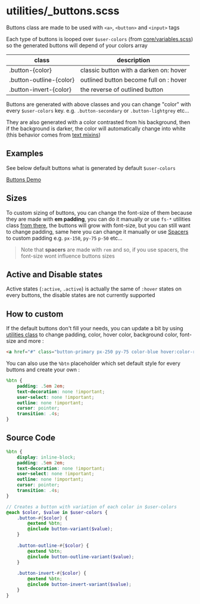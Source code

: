 # utilities/_buttons.scss

Buttons class are made to be used with `<a>`, `<button>` and `<input>` tags

Each type of buttons is looped over `$user-colors` (from [core/variables.scss](guide/core/variables)) so the generated buttons will depend of your colors array

| class                   | description                             |
| ----------------------- | --------------------------------------- |
| .button-{color}         | classic button with a darken on: hover  |
| .button-outline-{color} | outlined button become full on  : hover |
| .button-invert-{color}  | the reverse of outlined button          |

Buttons are generated with above classes and you can change "color" with every `$user-colors` key. e.g. `.button-secondary` or `.button-lightgrey` etc...

They are also generated with a color contrasted from his background, then if the background is darker, the color will automatically change into white (this behavior comes from [text mixins](guide/mixins/text.md?id=text-contrast))

## Examples

See below default buttons what is generated by default `$user-colors`

[Buttons Demo](https://codepen.io/ThPrGanesha/full/yLOdbYm ':include :type=iframe width=100% height=660px')

## Sizes

To custom sizing of buttons, you can change the font-size of them because they are made with **em padding**, you can do it manually or use `fs-*` utilities class [from there](guide/utilities/text.md), the buttons will grow with font-size, but you can still want to change padding, same here you can change it manually or use [Spacers](guide/utilities/spacers.md) to custom padding e.g. `px-150`, `py-75` `p-50` etc...

> Note that **spacers** are made with `rem` and so, if you use spacers, the font-size wont influence buttons sizes

## Active and Disable states

Active states (`:active`, `.active`) is actually the same of `:hover` states on every buttons, the disable states are not currently supported

## How to custom

If the default buttons don't fill your needs, you can update a bit by using [utilities class](guide/utilities) to change padding, color, hover color, background color, font-size and more :

```html
<a href="#" class="button-primary px-250 py-75 color-blue hover:color-red fs-18">button</a>
```

You can also use the `%btn` placeholder which set default style for every buttons and create your own :

```scss
%btn {
	padding: .5em 2em;
	text-decoration: none !important;
	user-select: none !important;
	outline: none !important;
	cursor: pointer;
	transition: .4s;
}
```

## Source Code
```scss
%btn {
	display: inline-block;
	padding: .5em 2em;
	text-decoration: none !important;
	user-select: none !important;
	outline: none !important;
	cursor: pointer;
	transition: .4s;
}

// Creates a button with variation of each color in $user-colors
@each $color, $value in $user-colors {
	.button-#{$color} {
		@extend %btn;
		@include button-variant($value);
	}
	
	.button-outline-#{$color} {
		@extend %btn;
		@include button-outline-variant($value);
	}
	
	.button-invert-#{$color} {
		@extend %btn;
		@include button-invert-variant($value);
	}
}
```